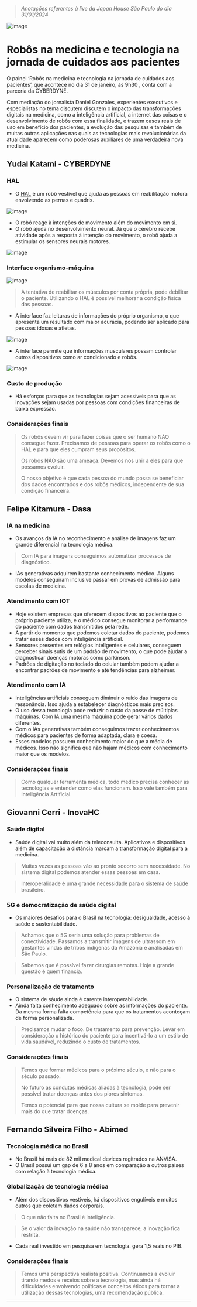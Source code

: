 > *Anotações referentes à live da Japan House São Paulo do dia 31/01/2024*

![image](https://github.com/AndreCoutinhom/medicine_robots_case/assets/91290799/313faa10-f795-4706-b2e9-381d12203046)

# Robôs na medicina e tecnologia na jornada de cuidados aos pacientes

O painel ‘Robôs na medicina e tecnologia na jornada de cuidados aos pacientes’, que acontece no dia 31 de janeiro, às 9h30 , conta com a parceria da CYBERDYNE.

Com mediação do jornalista Daniel Gonzales, experientes executivos e especialistas no tema discutem discutem o impacto das transformações digitais na medicina, como a inteligência artificial, a internet das coisas e o desenvolvimento de robôs com essa finalidade, e trazem casos reais de uso em benefício dos pacientes, a evolução das pesquisas e também de muitas outras aplicações nas quais as tecnologias mais revolucionárias da atualidade aparecem como poderosas auxiliares de uma verdadeira nova medicina.

## Yudai Katami - CYBERDYNE

### HAL

* O [HAL](https://www.cyberdyne.jp/english/products/HAL/) é um robô vestível que ajuda as pessoas em reabilitação motora envolvendo as pernas e quadris.

![image](https://github.com/AndreCoutinhom/medicine_robots_case/assets/91290799/c00e8a18-a583-44dd-bbb9-9205366721b1)

* O robô reage à intenções de movimento além do movimento em si.
* O robô ajuda no desenvolvimento neural. Já que o cérebro recebe atividade após a resposta à intenção do movimento, o robô ajuda a estimular os sensores neurais motores.

![image](https://github.com/AndreCoutinhom/medicine_robots_case/assets/91290799/ebb78b55-6a8d-4641-9b2c-46de69863bda)

### Interface organismo-máquina

![image](https://github.com/AndreCoutinhom/medicine_robots_case/assets/91290799/60d70265-1d85-404c-9565-43adec11d284)

> A tentativa de reabilitar os músculos por conta própria, pode debilitar o paciente.
> Utilizando o HAL é possível melhorar a condição física das pessoas.

* A interface faz leituras de informações do próprio organismo, o que apresenta um resultado com maior acurácia, podendo ser aplicado para pessoas idosas e atletas.

![image](https://github.com/AndreCoutinhom/medicine_robots_case/assets/91290799/4b7141a6-7b20-48e2-bce0-bc942172920b)

* A interface permite que informações musculares possam controlar outros dispositivos como ar condicionado e robôs.

![image](https://github.com/AndreCoutinhom/medicine_robots_case/assets/91290799/1662b4e2-2345-43bf-9d59-f855aafbb7a6)

### Custo de produção

* Há esforços para que as tecnologias sejam acessíveis para que as inovações sejam usadas por pessoas com condições financeiras de baixa expressão. 

### Considerações finais

> Os robôs devem vir para fazer coisas que o ser humano NÃO consegue fazer.
> Precisamos de pessoas para operar os robôs como o HAL e para que eles cumpram seus propósitos.
>
> Os robôs NÃO são uma ameaça. Devemos nos unir a eles para que possamos evoluir.
>
> O nosso objetivo é que cada pessoa do mundo possa se beneficiar dos dados encontrados e dos robôs médicos, independente de sua condição financeira.

## Felipe Kitamura - Dasa

### IA na medicina

* Os avanços da IA no reconhecimento e análise de imagens faz um grande diferencial na tecnologia médica.
> Com IA para imagens conseguimos automatizar processos de diagnóstico.

* IAs generativas adquirem bastante conhecimento médico. Alguns modelos conseguiram inclusive passar em provas de admissão para escolas de medicina.

### Atendimento com IOT

* Hoje existem empresas que oferecem dispositivos ao paciente que o próprio paciente utiliza, e o médico consegue monitorar a performance do paciente com dados transmitidos pela rede.
* A partir do momento que podemos coletar dados do paciente, podemos tratar esses dados com inteligência artificial.
* Sensores presentes em relógios inteligentes e celulares, conseguem perceber sinais sutis de um padrão de movimento, o que pode ajudar a diagnosticar doenças motoras como parkinson.
* Padrões de digitação no teclado do celular também podem ajudar a encontrar padrões de movimento e até tendências para alzheimer.

### Atendimento com IA

* Inteligências artificiais conseguem diminuir o ruído das imagens de ressonância. Isso ajuda a estabelecer diagnósticos mais precisos.
* O uso dessa tecnologia pode reduzir o custo da posse de múltiplas máquinas. Com IA uma mesma máquina pode gerar vários dados diferentes.
* Com o IAs generativas também conseguimos trazer conhecimentos médicos para pacientes de forma adaptada, clara e coesa.
* Esses modelos possuem conhecimento maior do que a média de médicos. Isso não significa que não hajam médicos com conhecimento maior que os modelos.

### Considerações finais

> Como qualquer ferramenta médica, todo médico precisa conhecer as tecnologias e entender como elas funcionam. Isso vale também para Inteligência Artificial.

## Giovanni Cerri - InovaHC

### Saúde digital

* Saúde digital vai muito além da teleconsulta. Aplicativos e dispositivos além de capacitação à distância marcam a transformação digital para a medicina.
> Muitas vezes as pessoas vão ao pronto socorro sem necessidade. No sistema digital podemos atender essas pessoas em casa.

> Interoperalidade é uma grande necessidade para o sistema de saúde brasileiro.

### 5G e democratização de saúde digital

* Os maiores desafios para o Brasil na tecnologia: desigualdade, acesso à saúde e sustentabilidade.
> Achamos que o 5G seria uma solução para problemas de conectividade.
> Passamos a transmitir imagens de ultrassom em gestantes vindas de tribos indígenas da Amazônia e analisadas em São Paulo.

> Sabemos que é possível fazer cirurgias remotas. Hoje a grande questão é quem financia.

### Personalização de tratamento

* O sistema de sáude ainda é carente interoperabilidade.
* Ainda falta conhecimento adequado sobre as informações do paciente. Da mesma forma falta competência para que os tratamentos aconteçam de forma personalizada.
> Precisamos mudar o foco. De tratamento para prevenção. Levar em consideração o histórico do paciente para incentivá-lo a um estilo de vida saudável, reduzindo o custo de tratamentos.

### Considerações finais

> Temos que formar médicos para o próximo século, e não para o século passado.
>
> No futuro as condutas médicas aliadas à tecnologia, pode ser possível tratar doenças antes dos piores sintomas.
>
> Temos o potencial para que nossa cultura se molde para prevenir mais do que tratar doenças.

## Fernando Silveira Filho - Abimed

### Tecnologia médica no Brasil

* No Brasil há mais de 82 mil medical devices regitrados na ANVISA.
* O Brasil possui um gap de 6 a 8 anos em comparação a outros países com relação à tecnologia médica.

### Globalização de tecnologia médica

* Além dos dispositivos vestíveis, há dispositivos engulíveis e muitos outros que coletam dados corporais.
> O que não falta no Brasil é inteligência.

> Se o valor da inovação na saúde não transparece, a inovação fica restrita.

* Cada real investido em pesquisa em tecnologia. gera 1,5 reais no PIB.

### Considerações finais

> Temos uma perspectiva realista positiva. Continuamos a evoluir tirando medos e receios sobre a tecnologia, mas ainda há dificuldades envolvendo políticas e conceitos éticos para tornar a utilização dessas tecnologias, uma recomendação pública.

---
